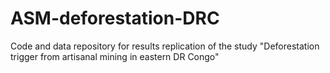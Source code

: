 # ASM-deforestation-DRC
Code and data repository for results replication of the study "Deforestation trigger from artisanal mining in eastern DR Congo"
